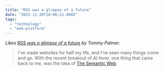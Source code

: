 ```yaml
---
title: "RSS was a glimpse of a future"
date: "2023-11-20T18:06:21.000Z"
tags: 
  - "technology"
  - "web-platform"
---
```


_Likes [RSS was a glimpse of a future](https://www.tommyp.org/blog/rss-was-a-glimpse-of-a-future) by Tommy Palmer._

> I’ve made websites for half my life, and I’ve seen many things come and go. With the recent breakout of AI fever, one thing that came back to me, was the idea of [The Semantic Web](https://en.wikipedia.org/wiki/Semantic_Web).

